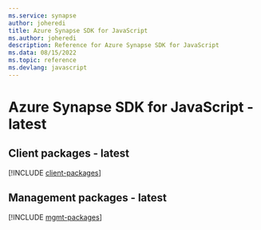 ```yaml
---
ms.service: synapse
author: joheredi
title: Azure Synapse SDK for JavaScript
ms.author: joheredi
description: Reference for Azure Synapse SDK for JavaScript
ms.data: 08/15/2022
ms.topic: reference
ms.devlang: javascript
---
```

# Azure Synapse SDK for JavaScript - latest

## Client packages - latest
[!INCLUDE [client-packages](synapse-client-index.md)]
## Management packages - latest
[!INCLUDE [mgmt-packages](synapse-mgmt-index.md)]